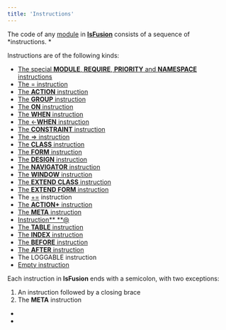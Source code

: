 ```yaml
---
title: 'Instructions'
---
```


The code of any [module](Modules.md) in **[lsFusion](Language.md)** consists of a sequence of *instructions. *

Instructions are of the following kinds:

-   [The special **MODULE**, **REQUIRE**, **PRIORITY** and **NAMESPACE** instructions](Module_header.md)
-   [The = instruction](Instruction_=.md)
-   [The **ACTION** instruction](ACTION_instruction.md)
-   [The **GROUP** instruction](GROUP_instruction.md)
-   [The **ON** instruction](ON_instruction.md)
-   [The **WHEN** instruction](WHEN_instruction.md)
-   [The <-**WHEN** instruction](Instruction_-_WHEN.md)
-   [The **CONSTRAINT** instruction](CONSTRAINT_instruction.md)
-   [The => instruction](Instruction=_.md)
-   [The **CLASS** instruction](CLASS_instruction.md)
-   [The **FORM** instruction](FORM_instruction.md)
-   [The **DESIGN** instruction](DESIGN_instruction.md)
-   [The **NAVIGATOR** instruction](NAVIGATOR_instruction.md)
-   [The **WINDOW** instruction](WINDOW_instruction.md)
-   [The **EXTEND CLASS** instruction](EXTEND_CLASS_instruction.md)
-   [The **EXTEND FORM** instruction](EXTEND_FORM_instruction.md)
-   The [+=](Instruction_+=.md) instruction 
-   [The **ACTION+** instruction](ACTION+_instruction.md)
-   [The **META** instruction](META_instruction.md)
-   [Instruction** **@](Instruction_.md)
-   [The **TABLE** instruction](TABLE_instruction.md)
-   [The **INDEX** instruction](INDEX_instruction.md)
-   [The **BEFORE** instruction](BEFORE_instruction.md)
-   [The **AFTER** instruction](AFTER_instruction.md)
-   The LOGGABLE instruction
-   [Empty instruction](Empty_instruction.md)

Each instruction in **lsFusion** ends with a semicolon, with two exceptions:

1.  An instruction followed by a closing brace
2.  The **META** instruction

*  
*
